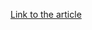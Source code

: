 [Link to the article](https://intezer.com/blog/research/wildcard-evolution-of-sysjoker-cyber-threat/)
